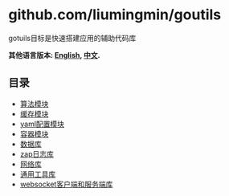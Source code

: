 # github.com/liumingmin/goutils
gotuils目标是快速搭建应用的辅助代码库
​

**其他语言版本: [English](README.md), [中文](README_zh.md).**

## 目录
- [算法模块](algorithm/README.md)
- [缓存模块](cache/README.md)
- [yaml配置模块](conf/README.md)
- [容器模块](container/README.md)
- [数据库](db/README.md)
- [zap日志库](log/README.md)
- [网络库](net/README.md)
- [通用工具库](utils/README.md)
- [websocket客户端和服务端库](ws/README.md)
